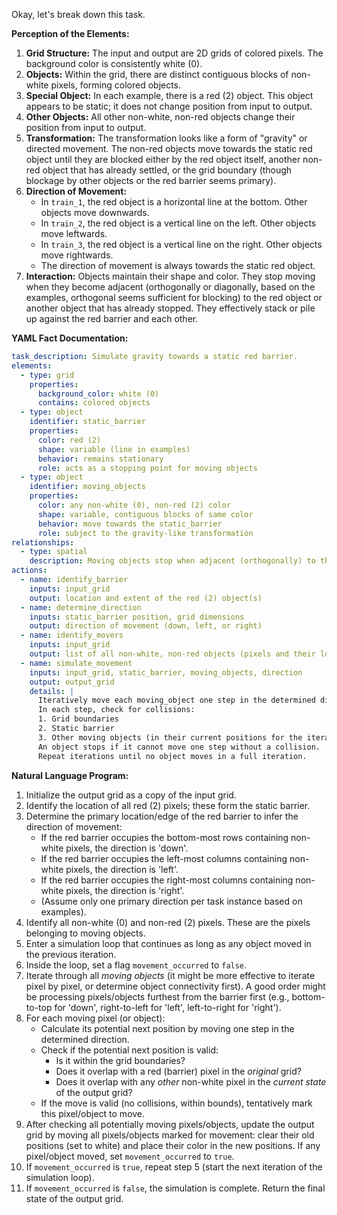 Okay, let's break down this task.

**Perception of the Elements:**

1.  **Grid Structure:** The input and output are 2D grids of colored pixels. The background color is consistently white (0).
2.  **Objects:** Within the grid, there are distinct contiguous blocks of non-white pixels, forming colored objects.
3.  **Special Object:** In each example, there is a red (2) object. This object appears to be static; it does not change position from input to output.
4.  **Other Objects:** All other non-white, non-red objects change their position from input to output.
5.  **Transformation:** The transformation looks like a form of "gravity" or directed movement. The non-red objects move towards the static red object until they are blocked either by the red object itself, another non-red object that has already settled, or the grid boundary (though blockage by other objects or the red barrier seems primary).
6.  **Direction of Movement:**
    *   In `train_1`, the red object is a horizontal line at the bottom. Other objects move downwards.
    *   In `train_2`, the red object is a vertical line on the left. Other objects move leftwards.
    *   In `train_3`, the red object is a vertical line on the right. Other objects move rightwards.
    *   The direction of movement is always towards the static red object.
7.  **Interaction:** Objects maintain their shape and color. They stop moving when they become adjacent (orthogonally or diagonally, based on the examples, orthogonal seems sufficient for blocking) to the red object or another object that has already stopped. They effectively stack or pile up against the red barrier and each other.

**YAML Fact Documentation:**


```yaml
task_description: Simulate gravity towards a static red barrier.
elements:
  - type: grid
    properties:
      background_color: white (0)
      contains: colored objects
  - type: object
    identifier: static_barrier
    properties:
      color: red (2)
      shape: variable (line in examples)
      behavior: remains stationary
      role: acts as a stopping point for moving objects
  - type: object
    identifier: moving_objects
    properties:
      color: any non-white (0), non-red (2) color
      shape: variable, contiguous blocks of same color
      behavior: move towards the static_barrier
      role: subject to the gravity-like transformation
relationships:
  - type: spatial
    description: Moving objects stop when adjacent (orthogonally) to the static_barrier or another previously stopped moving_object in the direction of movement.
actions:
  - name: identify_barrier
    inputs: input_grid
    output: location and extent of the red (2) object(s)
  - name: determine_direction
    inputs: static_barrier position, grid dimensions
    output: direction of movement (down, left, or right)
  - name: identify_movers
    inputs: input_grid
    output: list of all non-white, non-red objects (pixels and their locations)
  - name: simulate_movement
    inputs: input_grid, static_barrier, moving_objects, direction
    output: output_grid
    details: |
      Iteratively move each moving_object one step in the determined direction.
      In each step, check for collisions:
      1. Grid boundaries
      2. Static barrier
      3. Other moving objects (in their current positions for the iteration)
      An object stops if it cannot move one step without a collision.
      Repeat iterations until no object moves in a full iteration.
```


**Natural Language Program:**

1.  Initialize the output grid as a copy of the input grid.
2.  Identify the location of all red (2) pixels; these form the static barrier.
3.  Determine the primary location/edge of the red barrier to infer the direction of movement:
    *   If the red barrier occupies the bottom-most rows containing non-white pixels, the direction is 'down'.
    *   If the red barrier occupies the left-most columns containing non-white pixels, the direction is 'left'.
    *   If the red barrier occupies the right-most columns containing non-white pixels, the direction is 'right'.
    *   (Assume only one primary direction per task instance based on examples).
4.  Identify all non-white (0) and non-red (2) pixels. These are the pixels belonging to moving objects.
5.  Enter a simulation loop that continues as long as any object moved in the previous iteration.
6.  Inside the loop, set a flag `movement_occurred` to `false`.
7.  Iterate through all *moving objects* (it might be more effective to iterate pixel by pixel, or determine object connectivity first). A good order might be processing pixels/objects furthest from the barrier first (e.g., bottom-to-top for 'down', right-to-left for 'left', left-to-right for 'right').
8.  For each moving pixel (or object):
    *   Calculate its potential next position by moving one step in the determined direction.
    *   Check if the potential next position is valid:
        *   Is it within the grid boundaries?
        *   Does it overlap with a red (barrier) pixel in the *original* grid?
        *   Does it overlap with any *other* non-white pixel in the *current state* of the output grid?
    *   If the move is valid (no collisions, within bounds), tentatively mark this pixel/object to move.
9.  After checking all potentially moving pixels/objects, update the output grid by moving all pixels/objects marked for movement: clear their old positions (set to white) and place their color in the new positions. If any pixel/object moved, set `movement_occurred` to `true`.
10. If `movement_occurred` is `true`, repeat step 5 (start the next iteration of the simulation loop).
11. If `movement_occurred` is `false`, the simulation is complete. Return the final state of the output grid.